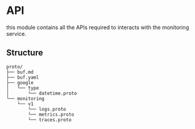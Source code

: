 # API

this module contains all the APIs required to interacts with the monitoring service.

## Structure

```log
proto/
├── buf.md
├── buf.yaml
├── google
│   └── type
│       └── datetime.proto
└── monitoring
    └── v1
        └── logs.proto
        └── metrics.proto
        └── traces.proto
```